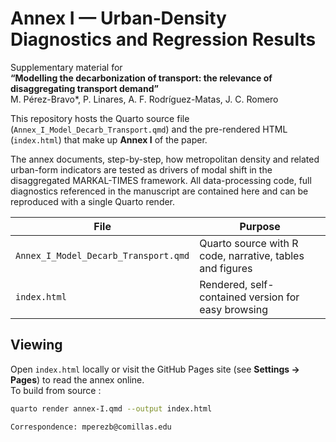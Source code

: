 # Annex I — Urban‐Density Diagnostics and Regression Results 
Supplementary material for  
**“Modelling the decarbonization of transport: the relevance of disaggregating transport demand”**  
M. Pérez-Bravo*, P. Linares, A. F. Rodríguez-Matas, J. C. Romero  

This repository hosts the Quarto source file (`Annex_I_Model_Decarb_Transport.qmd`) and the pre-rendered HTML (`index.html`) that make up **Annex I** of the paper.

The annex documents, step-by-step, how metropolitan density and related urban-form indicators are tested as drivers of modal shift in the disaggregated MARKAL-TIMES framework. All data-processing code, full diagnostics referenced in the manuscript are contained here and can be reproduced with a single Quarto render.

| File | Purpose |
|------|---------|
| `Annex_I_Model_Decarb_Transport.qmd` | Quarto source with R code, narrative, tables and figures |
| `index.html`  | Rendered, self-contained version for easy browsing |

## Viewing

Open `index.html` locally or visit the GitHub Pages site (see **Settings → Pages**) to read the annex online.  
To build from source :

```bash
quarto render annex-I.qmd --output index.html

Correspondence: mperezb@comillas.edu
